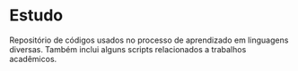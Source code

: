 # Estudo
Repositório de códigos usados no processo de aprendizado em linguagens diversas. Também inclui alguns scripts relacionados a trabalhos acadêmicos.
